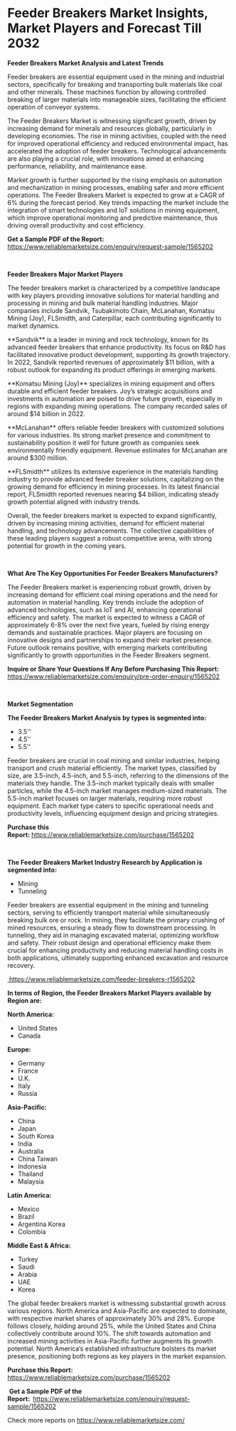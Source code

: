 <p><h1>Feeder Breakers Market Insights, Market Players and Forecast Till 2032</h1></p><p><strong>Feeder Breakers Market Analysis and Latest Trends</strong></p>
<p><p>Feeder breakers are essential equipment used in the mining and industrial sectors, specifically for breaking and transporting bulk materials like coal and other minerals. These machines function by allowing controlled breaking of larger materials into manageable sizes, facilitating the efficient operation of conveyor systems.</p><p>The Feeder Breakers Market is witnessing significant growth, driven by increasing demand for minerals and resources globally, particularly in developing economies. The rise in mining activities, coupled with the need for improved operational efficiency and reduced environmental impact, has accelerated the adoption of feeder breakers. Technological advancements are also playing a crucial role, with innovations aimed at enhancing performance, reliability, and maintenance ease.</p><p>Market growth is further supported by the rising emphasis on automation and mechanization in mining processes, enabling safer and more efficient operations. The Feeder Breakers Market is expected to grow at a CAGR of 6% during the forecast period. Key trends impacting the market include the integration of smart technologies and IoT solutions in mining equipment, which improve operational monitoring and predictive maintenance, thus driving overall productivity and cost efficiency.</p></p>
<p><strong>Get a Sample PDF of the Report:&nbsp;</strong> <a href="https://www.reliablemarketsize.com/enquiry/request-sample/1565202?utm_campaign=2293&utm_medium=2&utm_source=Github&utm_content=ia&utm_term=16022025&utm_id=feeder-breakers">https://www.reliablemarketsize.com/enquiry/request-sample/1565202</a></p>
<p>&nbsp;</p>
<p><strong>Feeder Breakers Major Market Players</strong></p>
<p><p>The feeder breakers market is characterized by a competitive landscape with key players providing innovative solutions for material handling and processing in mining and bulk material handling industries. Major companies include Sandvik, Tsubakimoto Chain, McLanahan, Komatsu Mining (Joy), FLSmidth, and Caterpillar, each contributing significantly to market dynamics.</p><p>**Sandvik** is a leader in mining and rock technology, known for its advanced feeder breakers that enhance productivity. Its focus on R&D has facilitated innovative product development, supporting its growth trajectory. In 2022, Sandvik reported revenues of approximately $11 billion, with a robust outlook for expanding its product offerings in emerging markets.</p><p>**Komatsu Mining (Joy)** specializes in mining equipment and offers durable and efficient feeder breakers. Joy’s strategic acquisitions and investments in automation are poised to drive future growth, especially in regions with expanding mining operations. The company recorded sales of around $14 billion in 2022.</p><p>**McLanahan** offers reliable feeder breakers with customized solutions for various industries. Its strong market presence and commitment to sustainability position it well for future growth as companies seek environmentally friendly equipment. Revenue estimates for McLanahan are around $300 million.</p><p>**FLSmidth** utilizes its extensive experience in the materials handling industry to provide advanced feeder breaker solutions, capitalizing on the growing demand for efficiency in mining processes. In its latest financial report, FLSmidth reported revenues nearing $4 billion, indicating steady growth potential aligned with industry trends.</p><p>Overall, the feeder breakers market is expected to expand significantly, driven by increasing mining activities, demand for efficient material handling, and technology advancements. The collective capabilities of these leading players suggest a robust competitive arena, with strong potential for growth in the coming years.</p></p>
<p>&nbsp;</p>
<p><strong>What Are The Key Opportunities For Feeder Breakers Manufacturers?</strong></p>
<p><p>The Feeder Breakers market is experiencing robust growth, driven by increasing demand for efficient coal mining operations and the need for automation in material handling. Key trends include the adoption of advanced technologies, such as IoT and AI, enhancing operational efficiency and safety. The market is expected to witness a CAGR of approximately 6-8% over the next five years, fueled by rising energy demands and sustainable practices. Major players are focusing on innovative designs and partnerships to expand their market presence. Future outlook remains positive, with emerging markets contributing significantly to growth opportunities in the Feeder Breakers segment.</p></p>
<p><strong>Inquire or Share Your Questions If Any Before Purchasing This Report:</strong> <a href="https://www.reliablemarketsize.com/enquiry/pre-order-enquiry/1565202?utm_campaign=2293&utm_medium=2&utm_source=Github&utm_content=ia&utm_term=16022025&utm_id=feeder-breakers">https://www.reliablemarketsize.com/enquiry/pre-order-enquiry/1565202</a></p>
<p>&nbsp;</p>
<p><strong>Market Segmentation</strong></p>
<p><strong>The Feeder Breakers Market Analysis by types is segmented into:</strong></p>
<p><ul><li>3.5''</li><li>4.5''</li><li>5.5''</li></ul></p>
<p><p>Feeder breakers are crucial in coal mining and similar industries, helping transport and crush material efficiently. The market types, classified by size, are 3.5-inch, 4.5-inch, and 5.5-inch, referring to the dimensions of the materials they handle. The 3.5-inch market typically deals with smaller particles, while the 4.5-inch market manages medium-sized materials. The 5.5-inch market focuses on larger materials, requiring more robust equipment. Each market type caters to specific operational needs and productivity levels, influencing equipment design and pricing strategies.</p></p>
<p><strong>Purchase this Report:&nbsp;</strong><a href="https://www.reliablemarketsize.com/purchase/1565202?utm_campaign=2293&utm_medium=2&utm_source=Github&utm_content=ia&utm_term=16022025&utm_id=feeder-breakers">https://www.reliablemarketsize.com/purchase/1565202</a></p>
<p>&nbsp;</p>
<p><strong>The Feeder Breakers Market Industry Research by Application is segmented into:</strong></p>
<p><ul><li>Mining</li><li>Tunneling</li></ul></p>
<p><p>Feeder breakers are essential equipment in the mining and tunneling sectors, serving to efficiently transport material while simultaneously breaking bulk ore or rock. In mining, they facilitate the primary crushing of mined resources, ensuring a steady flow to downstream processing. In tunneling, they aid in managing excavated material, optimizing workflow and safety. Their robust design and operational efficiency make them crucial for enhancing productivity and reducing material handling costs in both applications, ultimately supporting enhanced excavation and resource recovery.</p></p>
<p><a href="https://www.reliablemarketsize.com/feeder-breakers-r1565202?utm_campaign=2293&utm_medium=2&utm_source=Github&utm_content=ia&utm_term=16022025&utm_id=feeder-breakers">&nbsp;https://www.reliablemarketsize.com/feeder-breakers-r1565202</a></p>
<p><strong>In terms of Region, the Feeder Breakers Market Players available by Region are:</strong></p>
<p>
    <p> <strong> North America: </strong>
        <ul>
            <li>United States</li>
            <li>Canada</li>
        </ul>
        </p> 
    <p> <strong> Europe: </strong>
        <ul>
            <li>Germany</li>
            <li>France</li>
            <li>U.K.</li>
            <li>Italy</li>
            <li>Russia</li>
        </ul>
        </p> 
    <p> <strong> Asia-Pacific: </strong>
        <ul>
            <li>China</li>
            <li>Japan</li>
            <li>South Korea</li>
            <li>India</li>
            <li>Australia</li>
            <li>China Taiwan</li>
            <li>Indonesia</li>
            <li>Thailand</li>
            <li>Malaysia</li>
        </ul>
        </p> 
    <p> <strong> Latin America: </strong>
        <ul>
            <li>Mexico</li>
            <li>Brazil</li>
            <li>Argentina Korea</li>
            <li>Colombia</li>
        </ul>
        </p> 
    <p> <strong> Middle East & Africa: </strong>
        <ul>
            <li>Turkey</li>
            <li>Saudi</li>
            <li>Arabia</li>
            <li>UAE</li>
            <li>Korea</li>
        </ul>
    </p>
    </p>
<p><p>The global feeder breakers market is witnessing substantial growth across various regions. North America and Asia-Pacific are expected to dominate, with respective market shares of approximately 30% and 28%. Europe follows closely, holding around 25%, while the United States and China collectively contribute around 10%. The shift towards automation and increased mining activities in Asia-Pacific further augments its growth potential. North America’s established infrastructure bolsters its market presence, positioning both regions as key players in the market expansion.</p></p>
<p><strong>Purchase this Report: </strong><a href="https://www.reliablemarketsize.com/purchase/1565202?utm_campaign=2293&utm_medium=2&utm_source=Github&utm_content=ia&utm_term=16022025&utm_id=feeder-breakers">https://www.reliablemarketsize.com/purchase/1565202</a></p>
<p>&nbsp;<strong>Get a Sample PDF of the Report:&nbsp;&nbsp;</strong><a href="https://www.reliablemarketsize.com/enquiry/request-sample/1565202?utm_campaign=2293&utm_medium=2&utm_source=Github&utm_content=ia&utm_term=16022025&utm_id=feeder-breakers">https://www.reliablemarketsize.com/enquiry/request-sample/1565202</a></p>
<p><strong></strong></p>
<p>Check more reports on <a href="https://www.reliablemarketsize.com/?utm_campaign=2293&utm_medium=2&utm_source=Github&utm_content=ia&utm_term=16022025&utm_id=feeder-breakers">https://www.reliablemarketsize.com/</a></p>